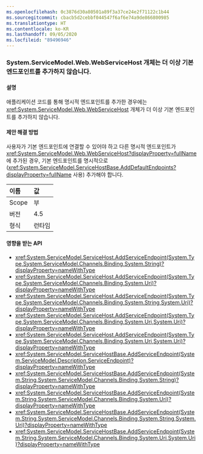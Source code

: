 ```yaml
---
ms.openlocfilehash: 0c3876d30a80501a89f3a37ce24e2f71122c1b44
ms.sourcegitcommit: cbacb5d2cebbf044547f6af6e74a9de866800985
ms.translationtype: HT
ms.contentlocale: ko-KR
ms.lasthandoff: 09/05/2020
ms.locfileid: "89496946"
---
```

### <a name="systemservicemodelwebwebservicehost-object-no-longer-adds-a-default-endpoint"></a>System.ServiceModel.Web.WebServiceHost 개체는 더 이상 기본 엔드포인트를 추가하지 않습니다.

#### <a name="details"></a>설명

애플리케이션 코드를 통해 명시적 엔드포인트를 추가한 경우에는 <xref:System.ServiceModel.Web.WebServiceHost> 개체가 더 이상 기본 엔드포인트를 추가하지 않습니다.

#### <a name="suggestion"></a>제안 해결 방법

사용자가 기본 엔드포인트에 연결할 수 있어야 하고 다른 명시적 엔드포인트가 <xref:System.ServiceModel.Web.WebServiceHost?displayProperty=fullName>에 추가된 경우, 기본 엔드포인트를 명시적으로(<xref:System.ServiceModel.ServiceHostBase.AddDefaultEndpoints?displayProperty=fullName> 사용) 추가해야 합니다.

| 이름    | 값       |
|:--------|:------------|
| Scope   |부|
|버전|4.5|
|형식|런타임|

#### <a name="affected-apis"></a>영향을 받는 API

- <xref:System.ServiceModel.ServiceHost.AddServiceEndpoint(System.Type,System.ServiceModel.Channels.Binding,System.String)?displayProperty=nameWithType>
- <xref:System.ServiceModel.ServiceHost.AddServiceEndpoint(System.Type,System.ServiceModel.Channels.Binding,System.Uri)?displayProperty=nameWithType>
- <xref:System.ServiceModel.ServiceHost.AddServiceEndpoint(System.Type,System.ServiceModel.Channels.Binding,System.String,System.Uri)?displayProperty=nameWithType>
- <xref:System.ServiceModel.ServiceHost.AddServiceEndpoint(System.Type,System.ServiceModel.Channels.Binding,System.Uri,System.Uri)?displayProperty=nameWithType>
- <xref:System.ServiceModel.ServiceHost.AddServiceEndpoint(System.Type,System.ServiceModel.Channels.Binding,System.Uri,System.Uri)?displayProperty=nameWithType>
- <xref:System.ServiceModel.ServiceHostBase.AddServiceEndpoint(System.ServiceModel.Description.ServiceEndpoint)?displayProperty=nameWithType>
- <xref:System.ServiceModel.ServiceHostBase.AddServiceEndpoint(System.String,System.ServiceModel.Channels.Binding,System.String)?displayProperty=nameWithType>
- <xref:System.ServiceModel.ServiceHostBase.AddServiceEndpoint(System.String,System.ServiceModel.Channels.Binding,System.Uri)?displayProperty=nameWithType>
- <xref:System.ServiceModel.ServiceHostBase.AddServiceEndpoint(System.String,System.ServiceModel.Channels.Binding,System.String,System.Uri)?displayProperty=nameWithType>
- <xref:System.ServiceModel.ServiceHostBase.AddServiceEndpoint(System.String,System.ServiceModel.Channels.Binding,System.Uri,System.Uri)?displayProperty=nameWithType>

<!--

#### Affected APIs

- `M:System.ServiceModel.ServiceHost.AddServiceEndpoint(System.Type,System.ServiceModel.Channels.Binding,System.String)`
- `M:System.ServiceModel.ServiceHost.AddServiceEndpoint(System.Type,System.ServiceModel.Channels.Binding,System.Uri)`
- `M:System.ServiceModel.ServiceHost.AddServiceEndpoint(System.Type,System.ServiceModel.Channels.Binding,System.String,System.Uri)`
- `M:System.ServiceModel.ServiceHost.AddServiceEndpoint(System.Type,System.ServiceModel.Channels.Binding,System.Uri,System.Uri)`
- `M:System.ServiceModel.ServiceHost.AddServiceEndpoint(System.Type,System.ServiceModel.Channels.Binding,System.Uri,System.Uri)`
- `M:System.ServiceModel.ServiceHostBase.AddServiceEndpoint(System.ServiceModel.Description.ServiceEndpoint)`
- `M:System.ServiceModel.ServiceHostBase.AddServiceEndpoint(System.String,System.ServiceModel.Channels.Binding,System.String)`
- `M:System.ServiceModel.ServiceHostBase.AddServiceEndpoint(System.String,System.ServiceModel.Channels.Binding,System.Uri)`
- `M:System.ServiceModel.ServiceHostBase.AddServiceEndpoint(System.String,System.ServiceModel.Channels.Binding,System.String,System.Uri)`
- `M:System.ServiceModel.ServiceHostBase.AddServiceEndpoint(System.String,System.ServiceModel.Channels.Binding,System.Uri,System.Uri)`

-->
